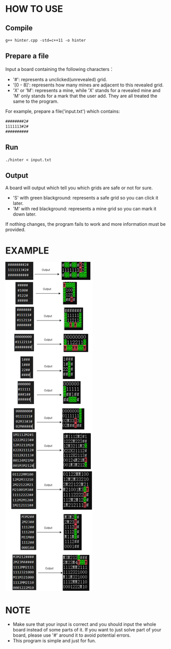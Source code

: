 # HOW TO USE
## Compile
```
g++ hinter.cpp -std=c++11 -o hinter
```

## Prepare a file
Input a board containing the following characters：
- '#': represents a unclicked(unrevealed) grid.
- '[0 - 8]': represents how many mines are adjacent to this revealed grid.
- 'X' or 'M': represents a mine, while 'X' stands for a revealed mine and 'M' only stands for a mark that the user add. They are all treated the same to the program.

For example, prepare a file('input.txt') which contains:
```
########2#
1111113#2#
##########
```

## Run
```
./hinter < input.txt
```

## Output
A board will output which tell you which grids are safe or not for sure.
- 'S' with green blackground: represents a safe grid so you can click it later.
- 'M' with red blackground: represents a mine grid so you can mark it down later.

If nothing changes, the program fails to work and more information must be provided.

# EXAMPLE
![示例图片](https://raw.githubusercontent.com/Dadagum/MineSweeperHinter/master/minesweeper.png)

# NOTE
- Make sure that your input is correct and you should input the whole board instead of some parts of it. If you want to just solve part of your board, please use '#' around it to avoid potential errors.
- This program is simple and just for fun. 